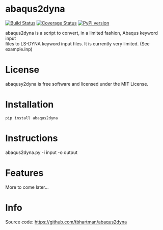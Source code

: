 abaqus2dyna
============

[![Build Status](https://travis-ci.com/tbhartman/abaqus2dyna.svg?branch=master)](https://travis-ci.com/tbhartman/abaqus2dyna)
[![Coverage Status](https://coveralls.io/repos/github/tbhartman/abaqus2dyna/badge.svg?branch=dev)](https://coveralls.io/github/tbhartman/abaqus2dyna?branch=dev)
[![PyPI version](https://badge.fury.io/py/abaqus2dyna.svg)](https://badge.fury.io/py/abaqus2dyna)

abaqus2dyna is a script to convert, in a limited fashion, Abaqus keyword input  
files to LS-DYNA keyword input files.  It is currently very limited.
(See example.inp)


License
=======

abaqusy2dyna is free software and licensed under the MIT License.


Installation
============

`pip install abaqus2dyna`


Instructions
============

abaqus2dyna.py -i input -o output


Features
========

More to come later...


Info
====

Source code:
https://github.com/tbhartman/abaqus2dyna
